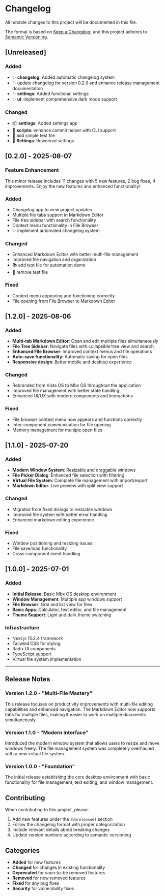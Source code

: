 # Changelog

All notable changes to this project will be documented in this file.

The format is based on [Keep a Changelog](https://keepachangelog.com/en/1.0.0/),
and this project adheres to [Semantic Versioning](https://semver.org/spec/v2.0.0.html).

## [Unreleased]

### Added

- ✨ **changelog**: Added automatic changelog system
- ✨ update changelog for version 0.2.0 and enhance release management documentation
- ✨ **settings**: Added functional settings
- ✨ **ui**: implement comprehensive dark mode support
### Changed

- 📦 **settings**: Added settings app
- 🔧 **scripts**: enhance commit helper with CLI support
- 🧪 add simple test file
- 🔧 **Settings**: Reworked settings

## [0.2.0] - 2025-08-07

### Feature Enhancement

This minor release includes 11 changes with 5 new features, 2 bug fixes, 4 improvements. Enjoy the new features and enhanced functionality!

### Added

- Changelog app to view project updates
- Multiple file tabs support in Markdown Editor
- File tree sidebar with search functionality
- Context menu functionality in File Browser
- ✨ implement automated changelog system
### Changed

- Enhanced Markdown Editor with better multi-file management
- Improved file navigation and organization
- 📚 add test file for automation demo
- 🔧 remove test file
### Fixed

- Context menu appearing and functioning correctly
- File opening from File Browser to Markdown Editor

## [1.2.0] - 2025-08-06

### Added

- **Multi-tab Markdown Editor**: Open and edit multiple files simultaneously
- **File Tree Sidebar**: Navigate files with collapsible tree view and search
- **Enhanced File Browser**: Improved context menus and file operations
- **Auto-save functionality**: Automatic saving for open files
- **Responsive design**: Better mobile and desktop experience

### Changed

- Rebranded from Vista OS to Mbx OS throughout the application
- Improved file management with better state handling
- Enhanced UI/UX with modern components and interactions

### Fixed

- File browser context menu now appears and functions correctly
- Inter-component communication for file opening
- Memory management for multiple open files

## [1.1.0] - 2025-07-20

### Added

- **Modern Window System**: Resizable and draggable windows
- **File Picker Dialog**: Enhanced file selection with filtering
- **Virtual File System**: Complete file management with import/export
- **Markdown Editor**: Live preview with split view support

### Changed

- Migrated from fixed dialogs to resizable windows
- Improved file system with better error handling
- Enhanced markdown editing experience

### Fixed

- Window positioning and resizing issues
- File save/load functionality
- Cross-component event handling

## [1.0.0] - 2025-07-01

### Added

- **Initial Release**: Basic Mbx OS desktop environment
- **Window Management**: Multiple app windows support
- **File Browser**: Grid and list view for files
- **Basic Apps**: Calculator, text editor, and file management
- **Theme Support**: Light and dark theme switching

### Infrastructure

- Next.js 15.2.4 framework
- Tailwind CSS for styling
- Radix UI components
- TypeScript support
- Virtual file system implementation

---

## Release Notes

### Version 1.2.0 - "Multi-File Mastery"

This release focuses on productivity improvements with multi-file editing capabilities and enhanced navigation. The Markdown Editor now supports tabs for multiple files, making it easier to work on multiple documents simultaneously.

### Version 1.1.0 - "Modern Interface"

Introduced the modern window system that allows users to resize and move windows freely. The file management system was completely overhauled with a new virtual file system.

### Version 1.0.0 - "Foundation"

The initial release establishing the core desktop environment with basic functionality for file management, text editing, and window management.

## Contributing

When contributing to this project, please:

1. Add new features under the `[Unreleased]` section
2. Follow the changelog format with proper categorization
3. Include relevant details about breaking changes
4. Update version numbers according to semantic versioning

## Categories

- **Added** for new features
- **Changed** for changes in existing functionality
- **Deprecated** for soon-to-be removed features
- **Removed** for now removed features
- **Fixed** for any bug fixes
- **Security** for vulnerability fixes
